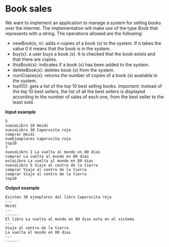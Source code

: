# Book sales

We want to implement an application to manage a system for selling books over the Internet. The implementation will make use of the type *Book* that represents with a string. The operations allowed are the following:

- newBook(x, n): adds n copies of a book (x) to the system. If n takes the value 0 it means that the book is in the system.
- buy(x): a user buys a book (x). It is checked that the book exists and that there are copies.
- thisBook(x): indicates if a book (x) has been added to the system.
- deleteBook(x): deletes book (x) from the system.
- numCopies(x): returns the number of copies of a book (x) available in the system.
- top10(): gets a list of the top 10 best selling books. *Important*: instead of the top 10 best sellers, the list of all the best sellers is displayed according to the number of sales of each one, from the best seller to the least sold.

**Input example**

    5
    nuevoLibro 20 Heidi
    nuevoLibro 30 Caperucita roja
    comprar Heidi
    numEjemplares Caperucita roja
    top10
    7
    nuevoLibro 1 La vuelta al mundo en 80 dias
    comprar La vuelta al mundo en 80 dias
    estaLibro La vuelta al mundo en 80 dias
    nuevoLibro 5 Viaje al centro de la tierra
    comprar Viaje al centro de la tierra
    comprar Viaje al centro de la tierra
    top10

**Output example**

    Existen 30 ejemplares del libro Caperucita roja
    ---
    Heidi
    ---
    ------
    El libro La vuelta al mundo en 80 dias esta en el sistema
    ---
    Viaje al centro de la tierra
    La vuelta al mundo en 80 dias
    ---
    ------
